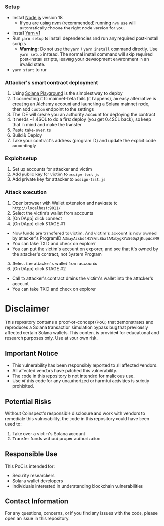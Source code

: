 ### Setup

- Install [Node.js](https://nodejs.org) version 18
  - If you are using [nvm](https://github.com/creationix/nvm#installation) (recommended) running `nvm use` will automatically choose the right node version for you.
- Install [Yarn v1](https://yarnpkg.com/en/docs/install)
- Run `yarn setup` to install dependencies and run any required post-install scripts
  - **Warning:** Do not use the `yarn` / `yarn install` command directly. Use `yarn setup` instead. The normal install command will skip required post-install scripts, leaving your development environment in an invalid state.
- `yarn start` to run


### Attacker's smart contract deployment
1. Using [Solana Playground](https://beta.solpg.io/) is the simplest way to deploy
2. If connecting it to mainnet-beta fails (it happens), an easy alternative is creating an [Alchemy](https://www.alchemy.com/) account and launching a Solana mainnet node, then add `custom` endpoint to the settings
3. The IDE will create you an authority account for deploying the contract
4. It needs ~1.4SOL to do a first deploy (you get 0.4SOL back), so keep that in mind and make the transfer
5. Paste `take-over.ts`
6. Build & Deploy
7. Take your contract's address (program ID) and update the exploit code accordingly

### Exploit setup
1. Set up accounts for attacker and victim
2. Add public key for victim to `assign-test.js`
3. Add private key for attacker to `assign-test.js`

### Attack execution
1. Open browser with Wallet extension and navigate to `http://localhost:9011/`
2. Select the victim's wallet from accounts
3. [On DApp] click connect
4. [On DApp] click STAGE #1

- Now funds are transfered to victim. And victim's account is now owned by attacker's ProgramID `A3mayAzsbd4H1YFnLBbafAMxbygXYx56Dq2jKupWczM9`
- You can take TXID and check on explorer 
- You can put the victim's account on explorer, and see that it's owned by the attacker's contract, not System Program

5. Select the attacker's wallet from accounts
6. [On DApp] click STAGE #2

- Call to attacker's contract drains the victim's wallet into the attacker's account
- You can take TXID and check on explorer

# Disclaimer

This repository contains a proof-of-concept (PoC) that demonstrates and reproduces a Solana transaction simulation bypass bug that previously affected certain Solana wallets. This content is provided for educational and research purposes only. Use at your own risk.

## Important Notice

- This vulnerability has been responsibly reported to all affected vendors.
- All affected vendors have patched this vulnerability.
- The code in this repository is not intended for malicious use.
- Use of this code for any unauthorized or harmful activities is strictly prohibited.

## Potential Risks

Without Coinspect's responsible disclosure and work with  vendors to remediate this vulnerability, the code in this repository could have been used to:
1. Take over a victim's Solana account
2. Transfer funds without proper authorization

## Responsible Use

This PoC is intended for:
- Security researchers
- Solana wallet developers
- Individuals interested in understanding blockchain vulnerabilities

## Contact Information

For any questions, concerns, or if you find any issues with the code, please open an issue in this repository.


